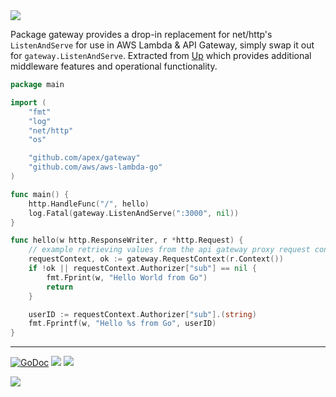 <img src="http://tjholowaychuk.com:6000/svg/title/APEX/GATEWAY">

Package gateway provides a drop-in replacement for net/http's `ListenAndServe` for use in AWS Lambda & API Gateway, simply swap it out for `gateway.ListenAndServe`. Extracted from [Up](https://github.com/apex/up) which provides additional middleware features and operational functionality.

```go
package main

import (
	"fmt"
	"log"
	"net/http"
	"os"

	"github.com/apex/gateway"
	"github.com/aws/aws-lambda-go"
)

func main() {
	http.HandleFunc("/", hello)
	log.Fatal(gateway.ListenAndServe(":3000", nil))
}

func hello(w http.ResponseWriter, r *http.Request) {
	// example retrieving values from the api gateway proxy request context.
	requestContext, ok := gateway.RequestContext(r.Context())
	if !ok || requestContext.Authorizer["sub"] == nil {
		fmt.Fprint(w, "Hello World from Go")
		return
	}

	userID := requestContext.Authorizer["sub"].(string)
	fmt.Fprintf(w, "Hello %s from Go", userID)
}
```

---

[![GoDoc](https://godoc.org/github.com/apex/up-go?status.svg)](https://godoc.org/github.com/apex/gateway)
![](https://img.shields.io/badge/license-MIT-blue.svg)
![](https://img.shields.io/badge/status-stable-green.svg)

<a href="https://apex.sh"><img src="http://tjholowaychuk.com:6000/svg/sponsor"></a>
